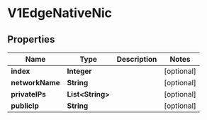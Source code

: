 # V1EdgeNativeNic

## Properties
Name | Type | Description | Notes
------------ | ------------- | ------------- | -------------
**index** | **Integer** |  |  [optional]
**networkName** | **String** |  |  [optional]
**privateIPs** | **List&lt;String&gt;** |  |  [optional]
**publicIp** | **String** |  |  [optional]
